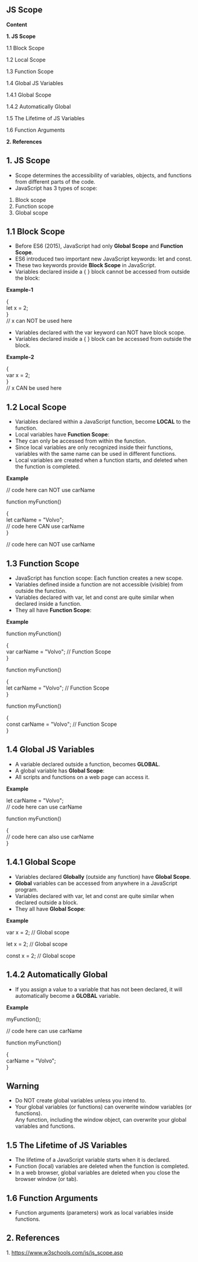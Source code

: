 ## JS Scope

**Content**

**1. JS Scope**

1.1 Block Scope

1.2 Local Scope

1.3 Function Scope

1.4 Global JS Variables

1.4.1 Global Scope

1.4.2 Automatically Global

1.5 The Lifetime of JS Variables

1.6 Function Arguments

**2. References**

## 1. JS Scope

-   Scope determines the accessibility of variables, objects, and functions from different parts of the code.
-   JavaScript has 3 types of scope:
1.  Block scope
2.  Function scope
3.  Global scope

## 1.1 Block Scope

-   Before ES6 (2015), JavaScript had only **Global Scope** and **Function Scope**.
-   ES6 introduced two important new JavaScript keywords: let and const.
-   These two keywords provide **Block Scope** in JavaScript.
-   Variables declared inside a { } block cannot be accessed from outside the block:

**Example-1**

{  
let x = 2;  
}  
// x can NOT be used here

-   Variables declared with the var keyword can NOT have block scope.
-   Variables declared inside a { } block can be accessed from outside the block.

**Example-2**

{  
var x = 2;  
}  
// x CAN be used here

## 1.2 Local Scope

-   Variables declared within a JavaScript function, become **LOCAL** to the function.
-   Local variables have **Function Scope**:
-   They can only be accessed from within the function.
-   Since local variables are only recognized inside their functions, variables with the same name can be used in different functions.
-   Local variables are created when a function starts, and deleted when the function is completed.

**Example**

// code here can NOT use carName

function myFunction()

{  
let carName = "Volvo";  
// code here CAN use carName  
}

// code here can NOT use carName

## 1.3 Function Scope

-   JavaScript has function scope: Each function creates a new scope.
-   Variables defined inside a function are not accessible (visible) from outside the function.
-   Variables declared with var, let and const are quite similar when declared inside a function.
-   They all have **Function Scope**:

**Example**

function myFunction()

{  
var carName = "Volvo"; // Function Scope  
}

function myFunction()

{  
let carName = "Volvo"; // Function Scope  
}

function myFunction()

{  
const carName = "Volvo"; // Function Scope  
}

## 1.4 Global JS Variables

-   A variable declared outside a function, becomes **GLOBAL**.
-   A global variable has **Global Scope**:
-   All scripts and functions on a web page can access it.

**Example**

let carName = "Volvo";  
// code here can use carName

function myFunction()

{  
// code here can also use carName  
}

## 1.4.1 Global Scope

-   Variables declared **Globally** (outside any function) have **Global Scope**.
-   **Global** variables can be accessed from anywhere in a JavaScript program.
-   Variables declared with var, let and const are quite similar when declared outside a block.
-   They all have **Global Scope**:

**Example**

var x = 2; // Global scope

let x = 2; // Global scope

const x = 2; // Global scope

## 1.4.2 Automatically Global

-   If you assign a value to a variable that has not been declared, it will automatically become a **GLOBAL** variable.

**Example**

myFunction();

// code here can use carName

function myFunction()

{  
carName = "Volvo";  
}

## Warning

-   Do NOT create global variables unless you intend to.
-   Your global variables (or functions) can overwrite window variables (or functions).  
    Any function, including the window object, can overwrite your global variables and functions.

## 1.5 The Lifetime of JS Variables

-   The lifetime of a JavaScript variable starts when it is declared.
-   Function (local) variables are deleted when the function is completed.
-   In a web browser, global variables are deleted when you close the browser window (or tab).

## 1.6 Function Arguments

-   Function arguments (parameters) work as local variables inside functions.

## 2. References

1\. https://www.w3schools.com/js/js_scope.asp

